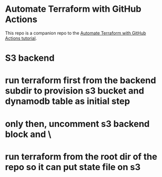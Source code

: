 # Automate Terraform with GitHub Actions

This repo is a companion repo to the [Automate Terraform with GitHub Actions tutorial](https://developer.hashicorp.com/terraform/tutorials/automation/github-actions).

# S3 backend
# run terraform first from the backend subdir to provision s3 bucket and dynamodb table as initial step
# only then, uncomment s3 backend block and \
# run terraform from the root dir of the repo so it can put state file on s3

